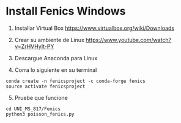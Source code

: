 # Install Fenics Windows

1. Installar Virtual Box 
https://www.virtualbox.org/wiki/Downloads

2. Crear su ambiente de Linux
https://www.youtube.com/watch?v=ZrHVHyIt-PY 

3. Descargue Anaconda para Linux

4. Corra lo siguiente en su terminal
~~~ 
conda create -n fenicsproject -c conda-forge fenics
source activate fenicsproject
~~~ 

5. Pruebe que funcione
~~~
cd UNI_MS_817/Fenics
python3 poisson_fenics.py  
~~~
